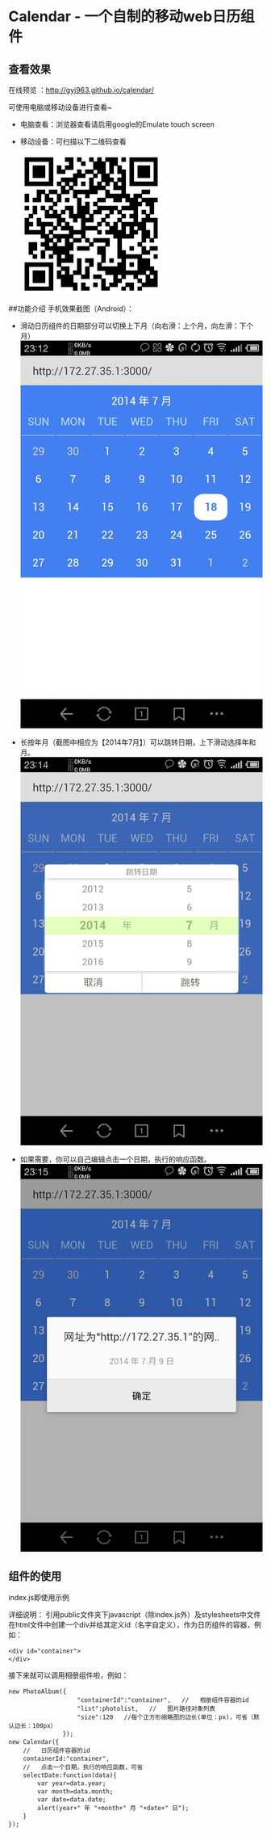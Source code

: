 Calendar - 一个自制的移动web日历组件
==============================
##  查看效果
在线预览 ：http://gyj963.github.io/calendar/


可使用电脑或移动设备进行查看~

*	电脑查看：浏览器查看请启用google的Emulate touch screen
*	移动设备：可扫描以下二维码查看


	![calendar](screenshot/calendar-tdc.png)

##功能介绍
手机效果截图（Android）：

*	滑动日历组件的日期部分可以切换上下月（向右滑：上个月，向左滑：下个月）
![calendar](screenshot/1.jpg)


*	长按年月（截图中相应为【2014年7月】）可以跳转日期，上下滑动选择年和月。
![calendar](screenshot/2.jpg)

*	如果需要，你可以自己编辑点击一个日期，执行的响应函数。
![calendar](screenshot/3.jpg)






##  组件的使用
index.js即使用示例

详细说明：
引用public文件夹下javascript（除index.js外）及stylesheets中文件
在html文件中创建一个div并给其定义id（名字自定义），作为日历组件的容器，例如：
```{bash}
<div id="container">
</div>
```


接下来就可以调用相册组件啦，例如：
```{bash}
new PhotoAlbum({
	               "containerId":"container",   //   相册组件容器的id
	               "list":photolist,   //   图片路径对象列表
				   "size":120   //每个正方形缩略图的边长(单位：px)，可省（默认边长：100px）
               });
new Calendar({
	//   日历组件容器的id
	containerId:"container", 
	//   点击一个日期，执行的响应函数，可省
	selectDate:function(data){
		var year=data.year;
		var month=data.month;
		var date=data.date;
		alert(year+" 年 "+month+" 月 "+date+" 日");
	}
});
```





